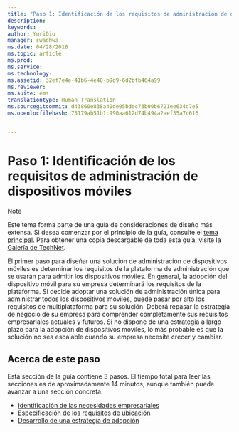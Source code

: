 ```yaml
---
title: "Paso 1: Identificación de los requisitos de administración de dispositivos móviles"
description: 
keywords: 
author: YuriDio
manager: swadhwa
ms.date: 04/28/2016
ms.topic: article
ms.prod: 
ms.service: 
ms.technology: 
ms.assetid: 32ef7e4e-41b6-4e40-b9d9-6d2bfb464a99
ms.reviewer: 
ms.suite: ems
translationtype: Human Translation
ms.sourcegitcommit: d43860e838a40de05bdec73b00b6721ee634d7e5
ms.openlocfilehash: 75179ab51b1c990aa612d74b494a2aef35a7c616


---
```


# Paso 1: Identificación de los requisitos de administración de dispositivos móviles

>[!NOTE]
>Este tema forma parte de una guía de consideraciones de diseño más extensa. Si desea comenzar por el principio de la guía, consulte el [tema principal](mdm-design-considerations-guide.md). Para obtener una copia descargable de toda esta guía, visite la [Galería de TechNet](https://gallery.technet.microsoft.com/Mobile-Device-Management-7d401582).

El primer paso para diseñar una solución de administración de dispositivos móviles es determinar los requisitos de la plataforma de administración que se usarán para admitir los dispositivos móviles. En general, la adopción del dispositivo móvil para su empresa determinará los requisitos de la plataforma. Si decide adoptar una solución de administración única para administrar todos los dispositivos móviles, puede pasar por alto los requisitos de multiplataforma para su solución. Deberá repasar la estrategia de negocio de su empresa para comprender completamente sus requisitos empresariales actuales y futuros. Si no dispone de una estrategia a largo plazo para la adopción de dispositivos móviles, lo más probable es que la solución no sea escalable cuando su empresa necesite crecer y cambiar. 

## Acerca de este paso

Esta sección de la guía contiene 3 pasos. El tiempo total para leer las secciones es de aproximadamente 14 minutos, aunque también puede avanzar a una sección concreta.

- [Identificación de las necesidades empresariales](mdm-identify-business-needs.md)
- [Especificación de los requisitos de ubicación](mdm-specify-mdm-location-requirements.md)
- [Desarrollo de una estrategia de adopción](mdm-develop-mdm-adoption-strategy.md)



<!--HONumber=Jul16_HO3-->


